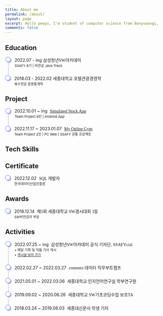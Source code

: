 ```yaml
---
title: About me
permalink: /about/
layout: page
excerpt: Hello peeps, I'm student of computer science from Banyuwangi, living in Jogjakarta. This blog for documentation about my programming journey, running on jekyll, hosting on netlify and using my own simple theme.
comments: false
---
```


<head>
  <style> 
    .container ul, li {
      list-style: none;
      padding: 0;
    }
    .container li {
      padding-bottom: 1.5rem;
      border-left: 1px solid #abaaed;
      position: relative;
      padding-left: 20px;
      margin-left: 10px;
    }
    .container li:last-child {
      border: 0px;
      padding-bottom: 0;
    }
    .container li:before {
      content: '';
      width: 15px;
      height: 15px;
      background: white;
      border: 1px solid #4e5ed3;
      box-shadow: 3px 3px 0px #bab5f8;
      box-shadow: 3px 3px 0px #bab5f8;
      border-radius: 50%;
      position: absolute;
      left: -10px;
      top: 0px;
    }
    .container p {
      font-size: 11px;
      margin: 0px;
    }
    .container span, a {
      font-family: 'SUIT-Regular';
    }
  </style>
</head>

## Education
<div class="container">
  <ul>
    <li>
      <div class="time">2022.07 - ing <span>삼성청년SW아카데미</span></div>
      <p>SSAFY 8기 | 비전공 Java Track</p>
    </li>
    <li>
      <div class="time">2018.03 - 2022.02
        <span>세종대학교 호텔관광경영학</span>
      </div>
      <p>복수전공 응용통계학</p>
    </li>
  </ul>
</div>

## Project
<div class="container">
  <ul>
    <li>
      <div class="time">2022.10.01 ~ ing&nbsp;
        <a href="/project/simulated-stock-app/">Simulated Stock App</a>
      </div>
      <p>Team Project 6인 | Android App</p>
    </li>
    <li>
      <div class="time">2022.11.17 ~ 2023.01.07&nbsp;
        <a href="/project/my-online-gym/">My Online Gym</a>
      </div>
      <p>Team Project 2인 | PC Web | SSAFY 관통 프로젝트</p>
    </li>
  </ul>
</div>

## Tech Skills

## Certificate
<div class="container">
  <ul>
    <li>
      <div class="time">2022.12.02&nbsp;
        <span>SQL 개발자</span>
      </div>
      <p>한국데이터산업진흥원</p>
    </li>
  </ul>
</div>

## Awards
<div class="container">
  <ul>
    <li>
      <div class="time">2018.12.14&nbsp;
        <span>제5회 세종대학교 SW경시대회 3등</span>
      </div>
      <p>SW비전공자 부문</p>
    </li>
  </ul>
</div>

## Activities
<div class="container">
  <ul>
  <li>
      <div class="time">2022.07.25 ~ ing&nbsp;
        <span>삼성청년SW아카데미 공식 기자단, SSAFYcial</span>
      </div>
      <p>
        • 매달 기획 및 자율 기사 게시<br>
        • <a href="https://p-lay-ground.tistory.com/category/SSAFYcial" target="_blank">게시글 보러 가기</a>
      </p>
    </li>
    <li>
      <div class="time">2022.02.27 ~ 2022.03.27&nbsp;
        <span>comento 데이터 직무부트캠프</span>
      </div>
    </li>
    <li>
      <div class="time">2021.05.01 ~ 2022.03.06&nbsp;
        <span>세종대학교 인지언어연구실 학부연구원</span>
      </div>
    </li>
    <li>
      <div class="time">2019.09.02 ~ 2020.06.26&nbsp;
        <span>세종대학교 SW기초코딩수업 보조TA</span>
      </div>
    </li>
    <li>
      <div class="time">2018.03.24 ~ 2019.06.03&nbsp;
        <span>세종대신문사 학생 기자</span>
      </div>
    </li>
  </ul>
</div>
